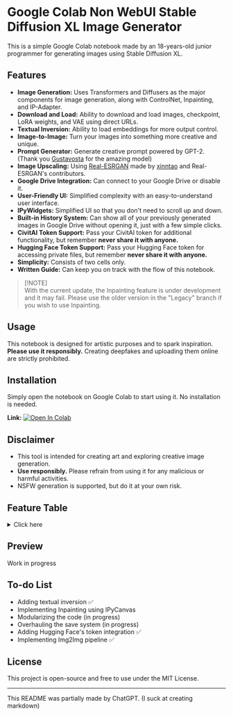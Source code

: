 # Google Colab Non WebUI Stable Diffusion XL Image Generator

This is a simple Google Colab notebook made by an 18-years-old junior programmer for generating images using Stable Diffusion XL.

## Features
- **Image Generation:** Uses Transformers and Diffusers as the major components for image generation, along with ControlNet, Inpainting, and IP-Adapter.
- **Download and Load:** Ability to download and load images, checkpoint, LoRA weights, and VAE using direct URLs.
- **Textual Inversion:** Ability to load embeddings for more output control. 
- **Image-to-Image:** Turn your images into something more creative and unique. 
- **Prompt Generator:** Generate creative prompt powered by GPT-2. (Thank you [Gustavosta](https://huggingface.co/Gustavosta) for the amazing model)
- **Image Upscaling:** Using [Real-ESRGAN](https://github.com/xinntao/Real-ESRGAN) made by [xinntao](https://github.com/xinntao) and Real-ESRGAN's contributors. 
- **Google Drive Integration:** Can connect to your Google Drive or disable it.
- **User-Friendly UI:** Simplified complexity with an easy-to-understand user interface.
- **IPyWidgets:** Simplified UI so that you don't need to scroll up and down. 
- **Built-in History System:** Can show all of your previously generated images in Google Drive without opening it, just with a few simple clicks.
- **CivitAI Token Support:** Pass your CivitAI token for additional functionality, but remember **never share it with anyone.**
- **Hugging Face Token Support:** Pass your Hugging Face token for accessing private files, but remember **never share it with anyone.**
- **Simplicity:** Consists of two cells only.
- **Written Guide:** Can keep you on track with the flow of this notebook.

> [!NOTE]\
> With the current update, the Inpainting feature is under development and it may fail. Please use the older version in the "Legacy" branch if you wish to use Inpainting.

## Usage
This notebook is designed for artistic purposes and to spark inspiration. **Please use it responsibly.** Creating deepfakes and uploading them online are strictly prohibited.

## Installation
Simply open the notebook on Google Colab to start using it. No installation is needed. 

**Link:** [![Open In Colab](https://colab.research.google.com/assets/colab-badge.svg)](https://colab.research.google.com/github/ZicoDiegoRR/stable_diffusion_xl_colab_ui/blob/main/V3.ipynb)

## Disclaimer
- This tool is intended for creating art and exploring creative image generation.
- **Use responsibly.** Please refrain from using it for any malicious or harmful activities.
- NSFW generation is supported, but do it at your own risk.

## Feature Table
<details> <summary>Click here</summary>
  
|     | Features                                                                              |
|-----|---------------------------------------------------------------------------------------|
| 1.  | Base pipelines and autoencoder (ControlNet, Inpainting, VAE, Text2Img)                                |
| 2.  | Base adapters (LoRA, IP-Adapter)                                                      |
| 3.  | IPyWidgets                                                                            |
| 4.  | Saving and loading parameters                                                         |
| 5.  | Interactive UI                                                                        |
| 6.  | Linking widgets                                                                       |
| 7.  | History system                                                                        |
| 8.  | Upload images directly                                                                |
| 9.  | Image-to-image                                                                        |
| 10. | Textual inversion or embeddings                                                       |
| 11. | Send images from history to Image-to-image, ControlNet, Inpainting, and/or IP-Adapter |
| 12. | Reset button (defaulting the parameters)                                              |
| 13. | Compatibility with saved parameters from previous versions                            |
| 14. | Preset system (saving and loading custom parameters)                                  |
| 15. | GPT-2 Prompt Generator                                                                |
| 16. | Hugging Face token integration                                                        |
| 17. | Real-ESRGAN Image Upscaling                                                           |

</details>

## Preview
Work in progress

## To-do List
- Adding textual inversion ✅ 
- Implementing Inpainting using IPyCanvas
- Modularizing the code (in progress)
- Overhauling the save system (in progress)
- Adding Hugging Face's token integration ✅ 
- Implementing Img2Img pipeline ✅ 
## License
This project is open-source and free to use under the MIT License.

---

This README was partially made by ChatGPT. (I suck at creating markdown)
